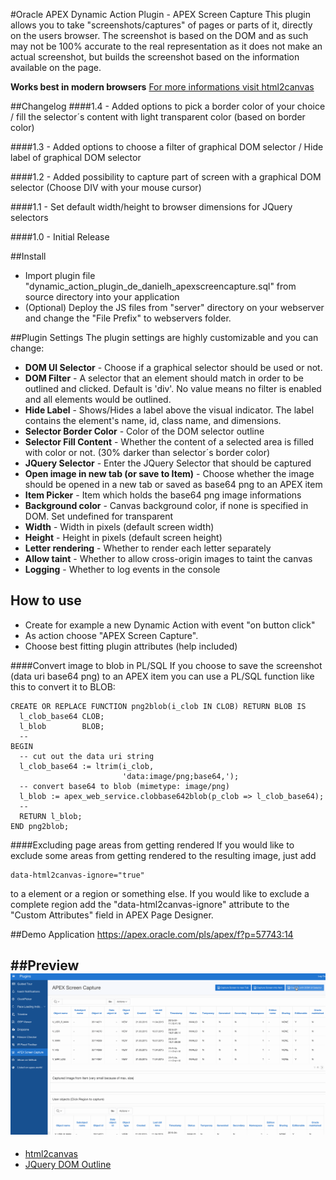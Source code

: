 #Oracle APEX Dynamic Action Plugin - APEX Screen Capture
This plugin allows you to take "screenshots/captures" of pages or parts of it, directly on the users browser.
The screenshot is based on the DOM and as such may not be 100% accurate to the real representation as it does not make an actual screenshot, but builds the screenshot based on the information available on the page.

**Works best in modern browsers** [For more informations visit html2canvas](https://github.com/niklasvh/html2canvas)

##Changelog
####1.4 - Added options to pick a border color of your choice / fill the selector´s content with light transparent color (based on border color)

####1.3 - Added options to choose a filter of graphical DOM selector / Hide label of graphical DOM selector

####1.2 - Added possibility to capture part of screen with a graphical DOM selector (Choose DIV with your mouse cursor)

####1.1 - Set default width/height to browser dimensions for JQuery selectors

####1.0 - Initial Release

##Install
- Import plugin file "dynamic_action_plugin_de_danielh_apexscreencapture.sql" from source directory into your application
- (Optional) Deploy the JS files from "server" directory on your webserver and change the "File Prefix" to webservers folder.

##Plugin Settings
The plugin settings are highly customizable and you can change:
- **DOM UI Selector** - Choose if a graphical selector should be used or not.
- **DOM Filter** - A selector that an element should match in order to be outlined and clicked. Default is 'div'. No value means no filter is enabled and all elements would be outlined.
- **Hide Label** - Shows/Hides a label above the visual indicator. The label contains the element's name, id, class name, and dimensions.
- **Selector Border Color** - Color of the DOM selector outline
- **Selector Fill Content** - Whether the content of a selected area is filled with color or not. (30% darker than selector´s border color)
- **JQuery Selector** - Enter the JQuery Selector that should be captured
- **Open image in new tab (or save to Item)** - Choose whether the image should be opened in a new tab or saved as base64 png to an APEX item
- **Item Picker** - Item which holds the base64 png image informations
- **Background color** - Canvas background color, if none is specified in DOM. Set undefined for transparent
- **Width** - Width in pixels (default screen width)
- **Height** - Height in pixels (default screen height)
- **Letter rendering** - Whether to render each letter separately
- **Allow taint** - Whether to allow cross-origin images to taint the canvas
- **Logging** - Whether to log events in the console

## How to use
- Create for example a new Dynamic Action with event "on button click"
- As action choose "APEX Screen Capture".
- Choose best fitting plugin attributes (help included)

####Convert image to blob in PL/SQL
If you choose to save the screenshot (data uri base64 png) to an APEX item you can use a PL/SQL function like this to convert it to BLOB:

```language-sql
CREATE OR REPLACE FUNCTION png2blob(i_clob IN CLOB) RETURN BLOB IS
  l_clob_base64 CLOB;
  l_blob        BLOB;
  --
BEGIN
  -- cut out the data uri string
  l_clob_base64 := ltrim(i_clob,
                         'data:image/png;base64,');
  -- convert base64 to blob (mimetype: image/png)
  l_blob := apex_web_service.clobbase642blob(p_clob => l_clob_base64);
  --
  RETURN l_blob;
END png2blob;
```

####Excluding page areas from getting rendered
If you would like to exclude some areas from getting rendered to the resulting image, just add

```
data-html2canvas-ignore="true"
```

to a element or a region or something else.
If you would like to exclude a complete region add the "data-html2canvas-ignore" attribute to the "Custom Attributes" field in APEX Page Designer.


##Demo Application
https://apex.oracle.com/pls/apex/f?p=57743:14

##Preview
![](https://github.com/Dani3lSun/apex-plugin-apexscreencapture/blob/master/preview.gif)
---
- [html2canvas](https://github.com/niklasvh/html2canvas)
- [ JQuery DOM Outline](https://github.com/andrewchilds/jQuery.DomOutline)